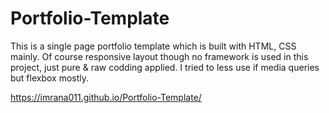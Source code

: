 # Portfolio-Template
This is a single page portfolio template which is built with HTML, CSS mainly. Of course responsive layout though no framework is used in this project, just pure &amp; raw codding applied. I tried to less use if media queries but flexbox mostly. 

https://imrana011.github.io/Portfolio-Template/
